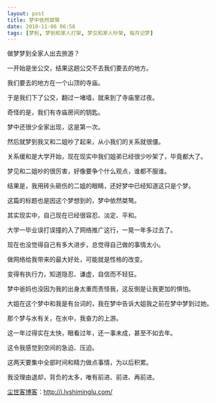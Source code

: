 ```yaml
---
layout: post
title: 梦中依然桀骜
date: 2010-11-06 06:58
tags: [梦到, 梦到和家人打架, 梦见和家人吵架, 每月记梦]
---
```

做梦梦到全家人出去旅游？

一开始是坐公交，结果这趟公交不去我们要去的地方。

我们要去的地方在一个山顶的寺庙。

于是我们下了公交，翻过一堵墙，就来到了寺庙里过夜。

奇怪的是，我们有寺庙房间的钥匙。

梦中还很少全家出现，这是第一次。

然后就梦到我又和二姐吵了起来，从小我们的关系就很僵。

关系缓和是大学开始，现在现实中我们姐弟已经很少吵架了，毕竟都大了。

梦见和二姐吵的很厉害，好像要争个什么观点，谁都不服谁。

结果是，我用砖头砸伤的二姐的眼睛，还好梦中已经知道这只是个梦。

这篇的标题也是因这个梦想到的，梦中依然桀骜。

其实现实中，自己现在已经很容忍、淡定、平和。

大学一毕业误打误撞的入了网络推广这行，一晃一年多过去了。

现在也没觉得自己有多大进步，总觉得自己做的事情太小。

做网络给我带来的最大好处，可能就是性格的改变。

变得有执行力，知道隐忍、谦虚，自信而不轻狂。

梦中爸妈也没因为我的出身太重而责怪我，这反倒是让我更加的惧怕。

大姐在这个梦中和我是有台词的，我在梦中告诉大姐我之前在梦中梦到过她。

那个梦与水有关，在水中，我奋力的上游。

这一年过得实在太快，眼看过年，还一事未成，甚至不如去年。

这令我感觉到空间的急迫、压迫。

这两天要集中全部时间和精力做点事情，为以后积累。

我没理由退却，背负的太多，唯有前进、前进、再前进。

<a href="http://i.lvshiminglu.com/">尘世客博客</a>：<a href="http://i.lvshiminglu.com/">http://i.lvshiminglu.com/</a>

